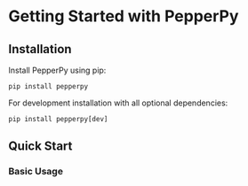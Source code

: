 # Getting Started with PepperPy

## Installation

Install PepperPy using pip:

    pip install pepperpy

For development installation with all optional dependencies:

    pip install pepperpy[dev]

## Quick Start

### Basic Usage

</file>